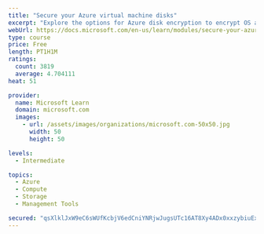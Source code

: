```yaml
---
title: "Secure your Azure virtual machine disks"
excerpt: "Explore the options for Azure disk encryption to encrypt OS and data disks on existing and new virtual machines."
webUrl: https://docs.microsoft.com/en-us/learn/modules/secure-your-azure-virtual-machine-disks/
type: course
price: Free
length: PT1H1M
ratings:
  count: 3819
  average: 4.704111
heat: 51

provider:
  name: Microsoft Learn
  domain: microsoft.com
  images:
    - url: /assets/images/organizations/microsoft.com-50x50.jpg
      width: 50
      height: 50

levels:
  - Intermediate

topics:
  - Azure
  - Compute
  - Storage
  - Management Tools

secured: "qsXlklJxW9eC6sWUfKcbjV6edCniYNRjwJugsUTc16AT8Xy4ADx0xxzybiuEx+vJrqoVDkpnA3UNfwOBI6ApHZKKx9YoLkntb72RdjYP2oCI1o6ru27UUhNRH5UE+RJidncIgY/aKB7MWU9MqaP6KI1HoGYgDjR0cYv2fmXColPkhT9xJ+HlrPFqyOKho6ZcnDjMKJIw3XFDVfDI5Ojdn2IJyIE3qL6QC9gZAxDUeLWIaj+bHxm3GsEG54I1cBtKoEM/qzR1ZOFqf6yFPcUJkQ3l7PM5qThUiMqeg13ejCmu02c4Jk7I43SEtewvJLAOlEcfcz/dg8UvgunHl0Cxsbehjm90XjXObr+PaU5+4UYOsGDatfYUSVx7QHLdmctwnie90W9cHt7+BZvt0fU16kB4SY5zppU+P8wnsJqbUfQ=;qVg3ozbbT0zF0tC/qlB7hA=="
---
```


